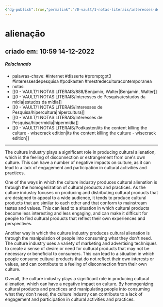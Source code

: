 ```yaml
---
{"dg-publish":true,"permalink":"/0-vault/1-notas-literais/interesses-de-pesquisa/alienacao/","tags":["internet","disserte","promptgpt3","interessesdepesquisa","podkasten","mestredeculturacontemporanea"],"dgHomeLink":true,"dgShowLocalGraph":true,"dgShowFileTree":true,"dgEnableSearch":true,"noteIcon":""}
---
```


# alienação
## criado em: 10:59 14-12-2022

##### Relacionado
- palavras-chave: #internet #disserte #promptgpt3 #interessesdepesquisa #podkasten #mestredeculturacontemporanea
- notas:
- [[0 - VAULT/1 NOTAS LITERAIS/888/Benjamin, Walter\|Benjamin, Walter]]
- [[0 - VAULT/1 NOTAS LITERAIS/Interesses de Pesquisa/estudos da mídia\|estudos da mídia]]
- [[0 - VAULT/1 NOTAS LITERAIS/Interesses de Pesquisa/hipercultura\|hipercultura]]
- [[0 - VAULT/1 NOTAS LITERAIS/Interesses de Pesquisa/hipermídia\|hipermídia]]
- [[0 - VAULT/1 NOTAS LITERAIS/Podkasten/its the content killing the culture - wisecrack edition\|its the content killing the culture - wisecrack edition]]
---
The culture industry plays a significant role in producing cultural alienation, which is the feeling of disconnection or estrangement from one's own culture. This can have a number of negative impacts on culture, as it can lead to a lack of engagement and participation in cultural activities and practices.

One of the ways in which the culture industry produces cultural alienation is through the homogenization of cultural products and practices. As the culture industry focuses on producing and distributing cultural products that are designed to appeal to a wide audience, it tends to produce cultural products that are similar to each other and that conform to mainstream tastes and values. This can lead to a situation in which cultural products become less interesting and less engaging, and can make it difficult for people to find cultural products that reflect their own experiences and perspectives.

Another way in which the culture industry produces cultural alienation is through the manipulation of people into consuming what they don't need. The culture industry uses a variety of marketing and advertising techniques to create a sense of desire or need for cultural products that may not be necessary or beneficial to consumers. This can lead to a situation in which people consume cultural products that do not reflect their own interests or values, and can contribute to a feeling of disconnection from their own culture.

Overall, the culture industry plays a significant role in producing cultural alienation, which can have a negative impact on culture. By homogenizing cultural products and practices and manipulating people into consuming what they don't need, the culture industry can contribute to a lack of engagement and participation in cultural activities and practices.